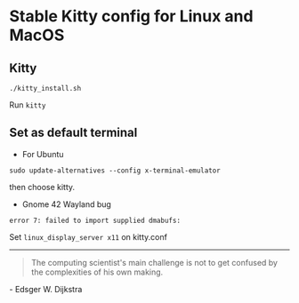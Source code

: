# Stable Kitty config for Linux and MacOS

## Kitty
```
./kitty_install.sh
```

Run `kitty` 

## Set as default terminal
- For Ubuntu
```
sudo update-alternatives --config x-terminal-emulator
```
then choose kitty.

- Gnome 42 Wayland bug
```
error 7: failed to import supplied dmabufs:
```
Set `linux_display_server x11` on kitty.conf

---

> The computing scientist's main challenge is not to get confused by the complexities of his own making. 

\- Edsger W. Dijkstra
